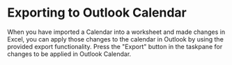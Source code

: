 # Exporting to Outlook Calendar

When you have imported a Calendar into a worksheet and made changes in Excel, you can apply those changes to the calendar in Outlook by using the provided export functionality. Press the "Export" button in the taskpane for changes to be applied in Outlook Calendar.
